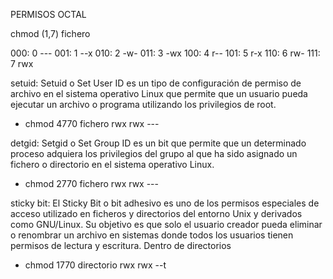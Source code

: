 PERMISOS OCTAL

chmod (1,7) fichero

000: 0 ---
001: 1 --x
010: 2 -w-
011: 3 -wx
100: 4 r--
101: 5 r-x
110: 6 rw-
111: 7 rwx

setuid: Setuid o Set User ID es un tipo de configuración de permiso de archivo en el sistema operativo Linux que permite que un usuario pueda ejecutar un archivo o programa utilizando los privilegios de root.
 - chmod 4770 fichero rwx rwx --- 

detgid: Setgid o Set Group ID es un bit que permite que un determinado proceso adquiera los privilegios del grupo al que ha sido asignado un fichero o directorio en el sistema operativo Linux.
 - chmod 2770 fichero rwx rwx ---

sticky bit: El Sticky Bit o bit adhesivo es uno de los permisos especiales de acceso utilizado en ficheros y directorios del entorno Unix y derivados como GNU/Linux. Su objetivo es que solo el usuario creador pueda eliminar o renombrar un archivo en sistemas donde todos los usuarios tienen permisos de lectura y escritura. Dentro de directorios
 - chmod 1770 directorio rwx rwx --t